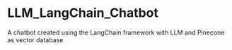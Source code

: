 # LLM_LangChain_Chatbot
A chatbot created using the LangChain framework with LLM and Pinecone as vector database
